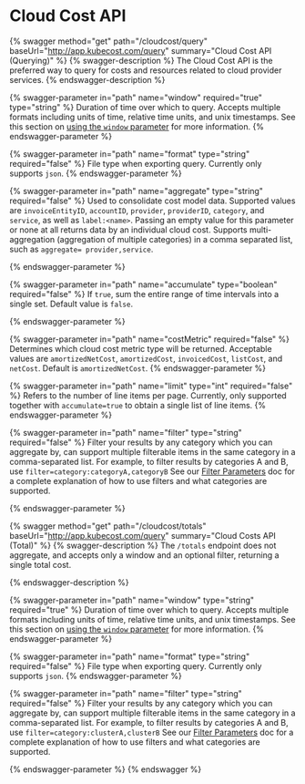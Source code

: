 # Cloud Cost API

{% swagger method="get" path="/cloudcost/query" baseUrl="http://app.kubecost.com/query" summary="Cloud Cost API (Querying)" %}
{% swagger-description %}
The Cloud Cost API is the preferred way to query for costs and resources related to cloud provider services.
{% endswagger-description %}

{% swagger-parameter in="path" name="window" required="true" type="string" %}
Duration of time over which to query. Accepts multiple formats including units of time, relative time units, and unix timestamps. See this section on [using the `window` parameter](/apis/api-directory/api-directory.md#using-the-window-parameter) for more information.
{% endswagger-parameter %}

{% swagger-parameter in="path" name="format" type="string" required="false" %}
File type when exporting query. Currently only supports `json`.
{% endswagger-parameter %}

{% swagger-parameter in="path" name="aggregate" type="string" required="false" %}
Used to consolidate cost model data. Supported values are `invoiceEntityID`, `accountID`, `provider`, `providerID`, `category`, and `service`, as well as `label:<name>`. Passing an empty value for this parameter or none at all returns data by an individual cloud cost. Supports multi-aggregation (aggregation of multiple categories) in a comma separated list, such as `aggregate= provider,service`.


{% endswagger-parameter %}

{% swagger-parameter in="path" name="accumulate" type="boolean" required="false" %}
If `true`, sum the entire range of time intervals into a single set. Default value is `false`.

{% endswagger-parameter %}

{% swagger-parameter in="path" name="costMetric" required="false" %}
Determines which cloud cost metric type will be returned. Acceptable values are `amortizedNetCost`, `amortizedCost`, `invoicedCost`, `listCost`, and `netCost`. Default is `amortizedNetCost`.
{% endswagger-parameter %}

{% swagger-parameter in="path" name="limit" type="int" required="false" %}
Refers to the number of line items per page. Currently, only supported together with `accumulate=true` to obtain a single list of line items.
{% endswagger-parameter %}

{% swagger-parameter in="path" name="filter" type="string" required="false" %}
Filter your results by any category which you can aggregate by, can support multiple filterable items in the same category in a comma-separated list. For example, to filter results by categories A and B, use `filter=category:categoryA,categoryB` See our [Filter Parameters](/apis/filter-parameters.md) doc for a complete explanation of how to use filters and what categories are supported.


{% endswagger-parameter %}


{% swagger method="get" path="/cloudcost/totals" baseUrl="http://app.kubecost.com/query" summary="Cloud Costs API (Total)" %}
{% swagger-description %}
The `/totals` endpoint does not aggregate, and accepts only a window and an optional filter, returning a single total cost.

{% endswagger-description %}

{% swagger-parameter in="path" name="window" type="string" required="true" %}
Duration of time over which to query. Accepts multiple formats including units of time, relative time units, and unix timestamps. See this section on [using the `window` parameter](/apis/api-directory/api-directory.md#using-the-window-parameter) for more information.
{% endswagger-parameter %}

{% swagger-parameter in="path" name="format" type="string" required="false" %}
File type when exporting query. Currently only supports `json`.
{% endswagger-parameter %}

{% swagger-parameter in="path" name="filter" type="string" required="false" %}
Filter your results by any category which you can aggregate by, can support multiple filterable items in the same category in a comma-separated list. For example, to filter results by categories A and B, use `filter=category:clusterA,clusterB` See our [Filter Parameters](/apis/filter-parameters.md) doc for a complete explanation of how to use filters and what categories are supported.

{% endswagger-parameter %}
{% endswagger %}